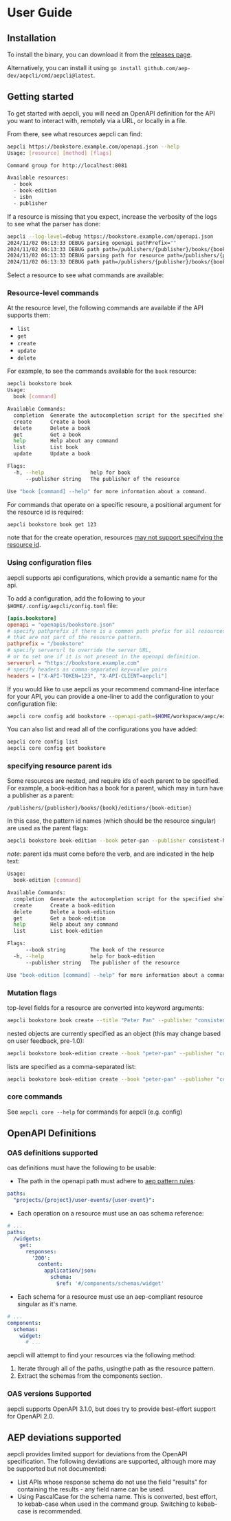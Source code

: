 # User Guide

## Installation

To install the binary, you can download it from the [releases page](https://github.com/aep-dev/aepcli/releases).

Alternatively, you can install it using `go install github.com/aep-dev/aepcli/cmd/aepcli@latest`.

## Getting started

To get started with aepcli, you will need an OpenAPI definition for the API you
want to interact with, remotely via a URL, or locally in a file.

From there, see what resources aepcli can find:

```bash
aepcli https://bookstore.example.com/openapi.json --help
Usage: [resource] [method] [flags]

Command group for http://localhost:8081

Available resources:
  - book
  - book-edition
  - isbn
  - publisher
```

If a resource is missing that you expect, increase the verbosity of the
logs to see what the parser has done:

```bash
aepcli --log-level=debug https://bookstore.example.com/openapi.json
2024/11/02 06:13:33 DEBUG parsing openapi pathPrefix=""
2024/11/02 06:13:33 DEBUG path path=/publishers/{publisher}/books/{book}/editions
2024/11/02 06:13:33 DEBUG parsing path for resource path=/publishers/{publisher}/books/{book}/editions
2024/11/02 06:13:33 DEBUG path path=/publishers/{publisher}/books/{book}/editions/{book-edition}
```

Select a resource to see what commands are available:

### Resource-level commands

At the resource level, the following commands are available if the API supports
them:

- `list`
- `get`
- `create`
- `update`
- `delete`

For example, to see the commands available for the `book` resource:

```bash
aepcli bookstore book
Usage:
  book [command]

Available Commands:
  completion  Generate the autocompletion script for the specified shell
  create      Create a book
  delete      Delete a book
  get         Get a book
  help        Help about any command
  list        List book
  update      Update a book

Flags:
  -h, --help               help for book
      --publisher string   The publisher of the resource

Use "book [command] --help" for more information about a command.
```

For commands that operate on a specific resoure, a positional argument for the
resource id is required:

```bash
aepcli bookstore book get 123
```

note that for the create operation, resources [may not support specifying
the resource id]().

### Using configuration files

aepcli supports api configurations, which provide a semantic name for the api.

To add a configuration, add the following to your `$HOME/.config/aepcli/config.toml` file:

```toml
[apis.bookstore]
openapi = "openapis/bookstore.json"
# specify pathprefix if there is a common path prefix for all resources,
# that are not part of the resource pattern.
pathprefix = "/bookstore"
# specify serverurl to override the server URL,
# or to set one if it is not present in the openapi definition.
serverurl = "https://bookstore.example.com"
# specify headers as comma-separated key=value pairs
headers = ["X-API-TOKEN=123", "X-API-CLIENT=aepcli"]
```

If you would like to use aepcli as your recommend command-line interface for
your API, you can provide a one-liner to add the configuration to your
configuration file:

```bash
aepcli core config add bookstore --openapi-path=$HOME/workspace/aepc/example/bookstore/v1/bookstore_openapi.json
```

You can also list and read all of the configurations you have added:

```bash
aepcli core config list
aepcli core config get bookstore
```

### specifying resource parent ids

Some resources are nested, and require ids of each parent to be specified. For
example, a book-edition has a book for a parent, which may in turn have a
publisher as a parent:

```
/publishers/{publisher}/books/{book}/editions/{book-edition}
```

In this case, the pattern id names (which should be the resource singular) are
used as the parent flags:

```bash
aepcli bookstore book-edition --book peter-pan --publisher consistent-house get 2
```

*note*: parent ids must come before the verb, and are indicated in the help
text:

```bash
Usage:
  book-edition [command]

Available Commands:
  completion  Generate the autocompletion script for the specified shell
  create      Create a book-edition
  delete      Delete a book-edition
  get         Get a book-edition
  help        Help about any command
  list        List book-edition

Flags:
      --book string        The book of the resource
  -h, --help               help for book-edition
      --publisher string   The publisher of the resource

Use "book-edition [command] --help" for more information about a command
```

### Mutation flags

top-level fields for a resource are converted into keyword arguments:

```bash
aepcli bookstore book create --title "Peter Pan" --publisher "consistent-house"
```

nested objects are currently specified as an object (this may change based on
user feedback, pre-1.0):

```bash
aepcli bookstore book-edition create --book "peter-pan" --publisher "consistent-house" --metadata '{"format": "hardback"}'
```

lists are specified as a comma-separated list:

```bash
aepcli bookstore book-edition create --book "peter-pan" --publisher "consistent-house" --tags "fantasy,childrens"
```

### core commands

See `aepcli core --help` for commands for aepcli (e.g. config)

## OpenAPI Definitions

### OAS definitions supported

oas definitions must have the following to be usable:

- The path in the openapi path must adhere to [aep pattern rules](https://aep.dev/4/#annotating-resource-types):

```yaml
paths:
  "projects/{project}/user-events/{user-event}":
```

- Each operation on a resource must use an oas schema reference:

```yaml
# ...
paths:
  /widgets:
    get:
      responses:
        '200':
          content:
            application/json:
              schema:
                $ref: '#/components/schemas/widget'
```

- Each schema for a resource must use an aep-compliant resource singular as it's name.

```yaml
# ...
components:
  schemas:
    widget:
      # ...
```

aepcli will attempt to find your resources via the following method:

1. Iterate through all of the paths, usingthe path as the resource pattern.
2. Extract the schemas from the components section.

### OAS versions Supported

aepcli supports OpenAPI 3.1.0, but does try to provide best-effort support for
OpenAPI 2.0.

## AEP deviations supported

aepcli provides limited support for deviations from the OpenAPI specification. The following deviations are supported, although more may be supported but not documented:

- List APIs whose response schema do not use the field "results" for containing
  the results - any field name can be used.
- Using PascalCase for the schema name. This is converted, best effort, to
  kebab-case when used in the command group. Switching to kebab-case is
  recommended.
